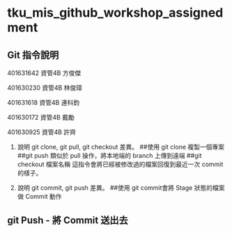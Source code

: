 # tku_mis_github_workshop_assignedment

## Git 指令說明

401631642 資管4B 方俊傑

401630230 資管4B 林俊璋

401631618 資管4B 連科鈞

401630172 資管4B 戴勵

401630925 資管4B 許齊




1. 說明 git clone, git pull, git checkout 差異。
##使用 git clone 複製一個專案
##git push 類似於 pull 操作，將本地端的 branch 上傳到遠端
##git checkout 檔案名稱 這指令會將已經被修改過的檔案回復到最近一次 commit 的樣子。


2. 說明 git commit, git push 差異。
##使用 git commit會將 Stage 狀態的檔案做 Commit 動作
##     git Push - 將 Commit 送出去

